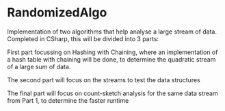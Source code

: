 # RandomizedAlgo
Implementation of two algorithms that help analyse a large stream of data.
Completed in CSharp, this will be divided into 3 parts: 

First part focussing on Hashing with Chaining, where an implementation of a hash table with chaining will be done, to determine the quadratic stream of a large sum of data.

The second part will focus on the streams to test the data structures 

The final part will focus on count-sketch analysis for the same data stream from Part 1, to determine the faster runtime
